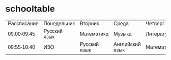 # schooltable
<html>
    <body>
        <main>
            <table>
                <tr>
                    <td>Рассписание</td>
                    <td>Понедельник</td>
                    <td>Вторник</td>
                    <td>Среда</td>
                    <td>Четверг</td>
                    <td>Пятница</td>
                </tr>
                <tr>
                    <td>09:00-09:45</td>
                    <td>Русский язык</td>
                    <td>Математика</td>
                    <td>Музыка</td>
                    <td>Литература</td>
                    <td>Математика</td>
                </tr>
                <tr>
                    <td>09:55-10:40</td>
                    <td>ИЗО</td>
                    <td>Русский язык</td>
                    <td>Английский язык</td>
                    <td>Математика</td>
                    <td>Русский язык</td>
                </tr>
	<style>
	body {
    font-family: sans-serif;
}

table {
    border: 1px solid black;
    font-size: 18px;
    border-collapse: collapse;
}

td {
    padding: 10px;
    border: 2px solid black;
}

tr:first-child {
    background-color: darkorange;
}

td:first-child {
    background-color: lightblue;
}

	</style>
                <tr>
                    <td>11:00-11:45</td>
                    <td>Русский язык</td>
                    <td>Литература</td>
                    <td>Математика</td>
                    <td>Физкультура</td>
                    <td>Физкультура</td>
                </tr>
                <tr>
                    <td>12:05-12:50</td>
                    <td>Английский язык</td>
                    <td>Биология</td>
                    <td>О.Д.Н.К.Н.Р</td>
                    <td>Математика</td>
                    <td>Труд</td>
                </tr>
                <tr>
                    <td>13:10-13:55</td>
                    <td>Литература</td>
                    <td>История</td>
                    <td>Русский язык</td>
                    <td>История</td>
                    <td>Труд</td>
                </tr>
                <tr>
                    <td>14:15-15:00</td>
                    <td>География</td>
                    <td>Математика</td>
                    <td>Физкультура</td>
                    <td>Английский язык</td>
                    <td>Классный час</td>
                </tr>        
            </table>
        </main>
    </body>
</html>
